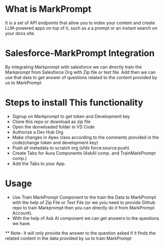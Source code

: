 # What is MarkPrompt
It is a set of API endpoints that allow you to index your content and create LLM-powered apps on top of it, such as a a prompt or an instant search on your docs site.

# Salesforce-MarkPrompt Integration
By integrating Markprompt with salesforce we can directly train the Markprompt from Salesforce Org with Zip file or text file. Add then we can use that data to get answer of questions related to the content provided by us to MarkPrompt

# Steps to install This functionality
* Signup on Markprompt to get token and Development key
* Clone this repo or download as zip file
* Open the donwloaded folder in VS Code
* Authorize a Dev Hub Org
* Make changes in Apex class according to the comments provided in the code(change token and development key)
* Push all metadata to scratch org (sfdx force:source:push)
* Create Tabs for Aura Components (AskAI comp. and TrainMarkPrompt comp.)
* Add the Tabs to your App.

# Usage
* Use Train MarkPrompt Component to the train the Data to MarkPrompt with the help of Zip File or Text File (or we yoiu need to provide Github repo to train Markprompt then you can directly do it from MarkPrompt Account).
* With the help of Ask AI component we can get answers to the questions we have. 

** Note- It will only provide the answer to the question asked if it finds the related content in the data provided by us to train MarkPrompt
